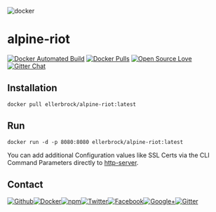 ![docker](https://github.frapsoft.com/top/docker-security.jpg)

# alpine-riot

[![Docker Automated Build](https://img.shields.io/docker/automated/ellerbrock/alpine-riot.svg)](https://hub.docker.com/r/ellerbrock/alpine-riot/) [![Docker Pulls](https://img.shields.io/docker/pulls/ellerbrock/alpine-riot.svg)](https://hub.docker.com/r/ellerbrock/alpine-riot/) [![Open Source Love](https://badges.frapsoft.com/os/v1/open-source.svg)](https://github.com/ellerbrock/open-source-badges/) [![Gitter Chat](https://badges.gitter.im/frapsoft/frapsoft.svg)](https://gitter.im/frapsoft/frapsoft/)

## Installation

`docker pull ellerbrock/alpine-riot:latest`

## Run

```
docker run -d -p 8080:8080 ellerbrock/alpine-riot:latest
```


You can add additional Configuration values like SSL Certs via the CLI Command Parameters directly to [http-server](https://www.npmjs.com/package/http-server).

##  Contact

[![Github](https://github.frapsoft.com/social/github.png)](https://github.com/ellerbrock/)[![Docker](https://github.frapsoft.com/social/docker.png)](https://hub.docker.com/u/ellerbrock/)[![npm](https://github.frapsoft.com/social/npm.png)](https://www.npmjs.com/~ellerbrock)[![Twitter](https://github.frapsoft.com/social/twitter.png)](https://twitter.com/frapsoft/)[![Facebook](https://github.frapsoft.com/social/facebook.png)](https://www.facebook.com/frapsoft/)[![Google+](https://github.frapsoft.com/social/google-plus.png)](https://plus.google.com/116540931335841862774)[![Gitter](https://github.frapsoft.com/social/gitter.png)](https://gitter.im/frapsoft/frapsoft/)
